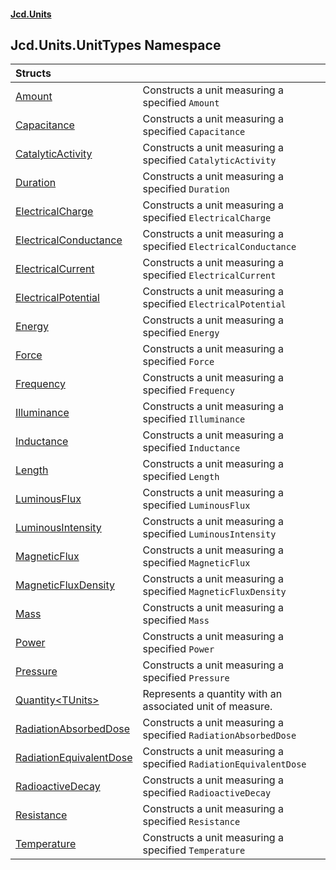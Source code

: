#### [Jcd.Units](index.md 'index')

## Jcd.Units.UnitTypes Namespace

| Structs | |
| :--- | :--- |
| [Amount](Jcd.Units.UnitTypes.Amount.md 'Jcd.Units.UnitTypes.Amount') | Constructs a unit measuring a specified `Amount` |
| [Capacitance](Jcd.Units.UnitTypes.Capacitance.md 'Jcd.Units.UnitTypes.Capacitance') | Constructs a unit measuring a specified `Capacitance` |
| [CatalyticActivity](Jcd.Units.UnitTypes.CatalyticActivity.md 'Jcd.Units.UnitTypes.CatalyticActivity') | Constructs a unit measuring a specified `CatalyticActivity` |
| [Duration](Jcd.Units.UnitTypes.Duration.md 'Jcd.Units.UnitTypes.Duration') | Constructs a unit measuring a specified `Duration` |
| [ElectricalCharge](Jcd.Units.UnitTypes.ElectricalCharge.md 'Jcd.Units.UnitTypes.ElectricalCharge') | Constructs a unit measuring a specified `ElectricalCharge` |
| [ElectricalConductance](Jcd.Units.UnitTypes.ElectricalConductance.md 'Jcd.Units.UnitTypes.ElectricalConductance') | Constructs a unit measuring a specified `ElectricalConductance` |
| [ElectricalCurrent](Jcd.Units.UnitTypes.ElectricalCurrent.md 'Jcd.Units.UnitTypes.ElectricalCurrent') | Constructs a unit measuring a specified `ElectricalCurrent` |
| [ElectricalPotential](Jcd.Units.UnitTypes.ElectricalPotential.md 'Jcd.Units.UnitTypes.ElectricalPotential') | Constructs a unit measuring a specified `ElectricalPotential` |
| [Energy](Jcd.Units.UnitTypes.Energy.md 'Jcd.Units.UnitTypes.Energy') | Constructs a unit measuring a specified `Energy` |
| [Force](Jcd.Units.UnitTypes.Force.md 'Jcd.Units.UnitTypes.Force') | Constructs a unit measuring a specified `Force` |
| [Frequency](Jcd.Units.UnitTypes.Frequency.md 'Jcd.Units.UnitTypes.Frequency') | Constructs a unit measuring a specified `Frequency` |
| [Illuminance](Jcd.Units.UnitTypes.Illuminance.md 'Jcd.Units.UnitTypes.Illuminance') | Constructs a unit measuring a specified `Illuminance` |
| [Inductance](Jcd.Units.UnitTypes.Inductance.md 'Jcd.Units.UnitTypes.Inductance') | Constructs a unit measuring a specified `Inductance` |
| [Length](Jcd.Units.UnitTypes.Length.md 'Jcd.Units.UnitTypes.Length') | Constructs a unit measuring a specified `Length` |
| [LuminousFlux](Jcd.Units.UnitTypes.LuminousFlux.md 'Jcd.Units.UnitTypes.LuminousFlux') | Constructs a unit measuring a specified `LuminousFlux` |
| [LuminousIntensity](Jcd.Units.UnitTypes.LuminousIntensity.md 'Jcd.Units.UnitTypes.LuminousIntensity') | Constructs a unit measuring a specified `LuminousIntensity` |
| [MagneticFlux](Jcd.Units.UnitTypes.MagneticFlux.md 'Jcd.Units.UnitTypes.MagneticFlux') | Constructs a unit measuring a specified `MagneticFlux` |
| [MagneticFluxDensity](Jcd.Units.UnitTypes.MagneticFluxDensity.md 'Jcd.Units.UnitTypes.MagneticFluxDensity') | Constructs a unit measuring a specified `MagneticFluxDensity` |
| [Mass](Jcd.Units.UnitTypes.Mass.md 'Jcd.Units.UnitTypes.Mass') | Constructs a unit measuring a specified `Mass` |
| [Power](Jcd.Units.UnitTypes.Power.md 'Jcd.Units.UnitTypes.Power') | Constructs a unit measuring a specified `Power` |
| [Pressure](Jcd.Units.UnitTypes.Pressure.md 'Jcd.Units.UnitTypes.Pressure') | Constructs a unit measuring a specified `Pressure` |
| [Quantity&lt;TUnits&gt;](Jcd.Units.UnitTypes.Quantity_TUnits_.md 'Jcd.Units.UnitTypes.Quantity<TUnits>') | Represents a quantity with an associated unit of measure. |
| [RadiationAbsorbedDose](Jcd.Units.UnitTypes.RadiationAbsorbedDose.md 'Jcd.Units.UnitTypes.RadiationAbsorbedDose') | Constructs a unit measuring a specified `RadiationAbsorbedDose` |
| [RadiationEquivalentDose](Jcd.Units.UnitTypes.RadiationEquivalentDose.md 'Jcd.Units.UnitTypes.RadiationEquivalentDose') | Constructs a unit measuring a specified `RadiationEquivalentDose` |
| [RadioactiveDecay](Jcd.Units.UnitTypes.RadioactiveDecay.md 'Jcd.Units.UnitTypes.RadioactiveDecay') | Constructs a unit measuring a specified `RadioactiveDecay` |
| [Resistance](Jcd.Units.UnitTypes.Resistance.md 'Jcd.Units.UnitTypes.Resistance') | Constructs a unit measuring a specified `Resistance` |
| [Temperature](Jcd.Units.UnitTypes.Temperature.md 'Jcd.Units.UnitTypes.Temperature') | Constructs a unit measuring a specified `Temperature` |
